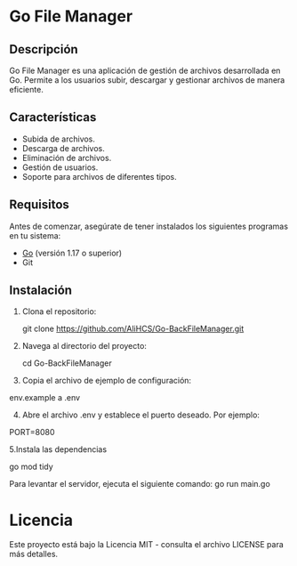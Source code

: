 # Go File Manager

## Descripción

Go File Manager es una aplicación de gestión de archivos desarrollada en Go. Permite a los usuarios subir, descargar y gestionar archivos de manera eficiente.

## Características

- Subida de archivos.
- Descarga de archivos.
- Eliminación de archivos.
- Gestión de usuarios.
- Soporte para archivos de diferentes tipos.

## Requisitos

Antes de comenzar, asegúrate de tener instalados los siguientes programas en tu sistema:

- [Go](https://golang.org/dl/) (versión 1.17 o superior)
- Git

## Instalación

1. Clona el repositorio:

   git clone https://github.com/AliHCS/Go-BackFileManager.git

2. Navega al directorio del proyecto:
   
   cd Go-BackFileManager
  
3. Copia el archivo de ejemplo de configuración:

  env.example a .env
  
4. Abre el archivo .env y establece el puerto deseado. Por ejemplo:

  PORT=8080

5.Instala las dependencias

  go mod tidy


Para levantar el servidor, ejecuta el siguiente comando:
  go run main.go


# Licencia
Este proyecto está bajo la Licencia MIT - consulta el archivo LICENSE para más detalles.

